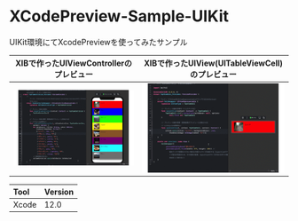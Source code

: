 # XCodePreview-Sample-UIKit
UIKit環境にてXcodePreviewを使ってみたサンプル

|XIBで作ったUIViewControllerのプレビュー|XIBで作ったUIView(UITableViewCell)のプレビュー|
|---|---|
|<img width="500" alt="VCPreview" src="https://github.com/ddd503/Image-Resource/raw/master/ViewController_Preview.gif">|<img width="500" alt="ViewPreview" src="https://github.com/ddd503/Image-Resource/raw/master/View_Preview.gif">|

|Tool | Version |
|:-----------|:------------|
| Xcode | 12.0 |
